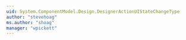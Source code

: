 ```yaml
---
uid: System.ComponentModel.Design.DesignerActionUIStateChangeType
author: "stevehoag"
ms.author: "shoag"
manager: "wpickett"
---
```

